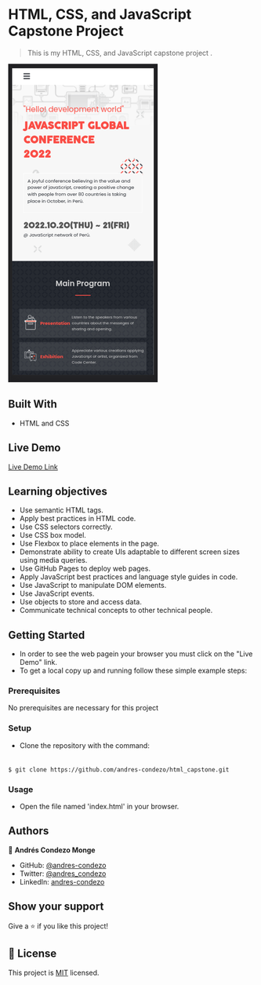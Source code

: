 # HTML, CSS, and JavaScript Capstone Project

>	This is my HTML, CSS, and JavaScript capstone project .

![screenshot](./img/screenshot.png)


## Built With

- HTML and CSS

## Live Demo

[Live Demo Link](https://andres-condezo.github.io/html_capstone/)


## Learning objectives

- Use semantic HTML tags.
- Apply best practices in HTML code.
- Use CSS selectors correctly.
- Use CSS box model.
- Use Flexbox to place elements in the page.
- Demonstrate ability to create UIs adaptable to different screen sizes using media queries.
- Use GitHub Pages to deploy web pages.
- Apply JavaScript best practices and language style guides in code.
- Use JavaScript to manipulate DOM elements.
- Use JavaScript events.
- Use objects to store and access data.
- Communicate technical concepts to other technical people.

## Getting Started

- In order to see the web pagein your browser you must click on the "Live Demo" link.
- To get a local copy up and running follow these simple example steps:

### Prerequisites

No prerequisites are necessary for this project

### Setup

- Clone the repository with the command:

<code>
$ git clone https://github.com/andres-condezo/html_capstone.git
</code>

### Usage
- Open the file named 'index.html' in your browser.


## Authors

👤 **Andrés Condezo Monge**

- GitHub: [@andres-condezo](https://github.com/andres-condezo)
- Twitter: [@andres_condezo](https://twitter.com/andres_condezo)
- LinkedIn: [andres-condezo](https://linkedin.com/in/andres-condezo)

## Show your support

Give a ⭐️ if you like this project!

## 📝 License

This project is [MIT](./MIT.md) licensed.
